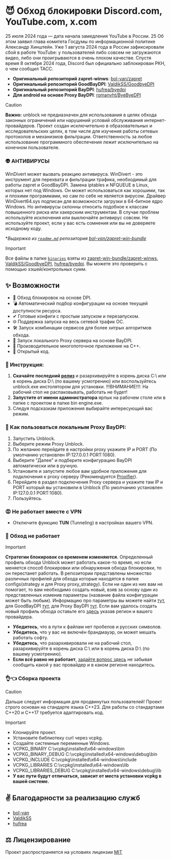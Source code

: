 # 😈 Обход блокировки Discord.com, YouTube.com, x.com

25 июля 2024 года — дата начала замедления YouTube в России. 25 Об этом заявил глава комитета Госдумы по информационной политике Александр Хинштейн. Уже 1 августа 2024 года в России зафиксировали сбой в работе YouTube: у пользователей либо совсем не загружаются видео, либо они проигрываются в очень плохом качестве. Спустя время 8 октября 2024 года, Discord был официально заблокирован РКН, о чем сообщил ТАСС.

- **Оригинальный репозиторий zapret-winws**: [bol-van/zapret](https://github.com/bol-van/zapret/tree/master)
- **Оригинальный репозиторий GoodBayDPI**: [ValdikSS/GoodbyeDPI](https://github.com/ValdikSS/GoodbyeDPI)
- **Оригинальный репозиторий BayDPI**: [hufrea/byedpi](https://github.com/hufrea/byedpi)
- **Для android на основе Proxy BayDPI**: [romanvht/ByeByeDPI](https://github.com/romanvht/ByeByeDPI)

> [!CAUTION]
> **Важно:** unblock не предназначен для использования в целях обхода законных ограничений или нарушений условий обслуживания интернет-провайдеров. Проект создан исключительно в образовательных и исследовательских целях, в том числе для изучения работы сетевых протоколов и механизмов фильтрации. Ответственность за любое использование программного обеспечения лежит исключительно на конечном пользователе.
>
> ### 👽 АНТИВИРУСЫ
> WinDivert может вызвать реакцию антивируса.
> WinDivert - это инструмент для перехвата и фильтрации трафика, необходимый для работы zapret и GoodBayDPI.
> Замена iptables и NFQUEUE в Linux, которых нет под Windows.
> Он может использоваться как хорошими, так и плохими программами, но сам по себе не является вирусом.
> Драйвер WinDivert64.sys подписан для возможности загрузки в 64-битное ядро Windows.
> Но антивирусы склонны относить подобное к классам повышенного риска или хакерским инструментам.
> В случае проблем используйте исключения или выключайте антивирус совсем.
> Не используйте проект, если у вас есть сомнения или вы не доверяете исходному коду.
>
> **Выдержка из [`readme.md`](https://github.com/bol-van/zapret-win-bundle/blob/master/readme.md#%D0%B0%D0%BD%D1%82%D0%B8%D0%B2%D0%B8%D1%80%D1%83%D1%81%D1%8B) репозитория [bol-van/zapret-win-bundle](https://github.com/bol-van/zapret-win-bundle)*

> [!IMPORTANT]
> Все файлы в папке [`binaries`](./binaries) взяты из [zapret-win-bundle/zapret-winws](https://github.com/bol-van/zapret-win-bundle/tree/master/zapret-winws), [ValdikSS/GoodbyeDPI](https://github.com/ValdikSS/GoodbyeDPI/pull/665), [hufrea/byedpi](https://github.com/hufrea/byedpi). Вы можете это проверить с помощью хэшей/контрольных сумм.

## ✨ Возможности

- 🚀 Обход блокировок на основе DPI.
- 💣 Автоматический подбор конфигурации на основе текущей доступности ресурса.
- ✔ Готовые конфиги с простым запуском и перезапуском.
- 🌐 Поддержка запуска на весь сетевой трафик ОС.
- 🛠 Запуск комбинации сервисов для более хитрых алгоритмов обхода.
- 📡 Запуск локального Proxy сервера на основе BayDPI.
- 👀 Производительное многопоточное приложение на С++.
- 📂 Открытый код.

### 📜 Инструкция:

1. **Скачайте последний [релиз](https://github.com/MagilaWEB/unblock-youtube-discord/releases)** и разархивируйте в корень диска C:\ или в корень диска D:\ (по вашему усмотрению) или воспользуйтесь unblock.exe инстолятором для установки. !!!ВНИМАНИЕ!!!: На рабочий стол не распаковывать, работать не будет!
2. **Запустите от имени администратора** ярлык на рабочем столе или в папке с проектом в папке bin engine.exe.
3. Следуя подсказкам приложения выбирайте интересующий вас режим.

### 📡 Как пользоваться локальным Proxy BayDPI:

1. Запустить Unblock.
2. Выберите режим Proxy Unblock.
3. По желанию перейдите в настройки proxy укажите IP и PORT (По умолчанию установлен IP:127.0.0.1 PORT:1080).
4. Выберите "Далее" и подберите конфигурацию BayDPI автоматически или в ручную.
5. Установите и запустите любое вам удобное приложения для подключения к proxy серверу (Рекомендуется [Proxifier](https://proxifier.com/download/)).
6. Перейдите в раздел подключения Proxy сервера и укажите там IP и PORT который вы установили в Unblock (По умолчанию установлен IP:127.0.0.1 PORT:1080).
7. Пользуйтесь.

### 😡 Не работает вместе с VPN

- Отключите функцию **TUN** (Tunneling) в настройках вашего VPN.

### 🤬 Обход не работает

> [!IMPORTANT]
> **Стратегии блокировок со временем изменяются.**
> Определенный профиль обхода Unblock может работать какое-то время, но если меняется способ блокировки или обнаружения обхода блокировки, то он перестанет работать.
> В репозитории представлены множество различных профилей для обхода которые находятся в папке configs\(strategy и для Proxy proxy_strategy). Если ни один из них вам не помогает, то вам необходимо создать новый, взяв за основу один из представленных изменив параметры (название файла конфигурации может быть любым).
> Информацию про параметры вы можете найти [тут](https://github.com/bol-van/zapret/blob/master/docs/readme.md#nfqws), для GoodBayDPI [тут](https://github.com/ValdikSS/GoodbyeDPI), для Proxy BayDPI [тут](https://github.com/hufrea/byedpi).
> Если вам удалось создать новый профиль обхода оставьте его [здесь](https://github.com/MagilaWEB/unblock-youtube-discord/discussions/categories/%D0%BA%D0%BE%D0%BD%D1%84%D0%B8%D0%B3%D1%83%D1%80%D0%B0%D1%86%D0%B8%D0%B8) указав регион и вашего провайдера.

- **Убедитесь**, что в пути к файлам нет пробелов и русских символов.
- **Убедитесь**, что у вас не включён брандмауэр, он может мешать работать софту.
- **Убедитесь**, что разархивировали не на рабочий стол, разархивируйте в корень диска C:\ или в корень диска D:\ (по вашему усмотрению).
- **Если всё равно не работает**, [задайте вопрос здесь](https://github.com/MagilaWEB/unblock-youtube-discord/discussions/categories/%D1%80%D0%B5%D1%88%D0%B0%D0%B5%D0%BC-%D0%BF%D1%80%D0%BE%D0%B1%D0%BB%D0%B5%D0%BC%D1%8B) не забывая сообщить какой у вас провайдер и в каком регионе находитесь.

### 👌👈 Сборка проекта

> [!CAUTION]
> Дальше следует информация для продвинутых пользователей!
> Проект строго основан на стандарте языка С++23.
> Для работы со стандартами С++20 и С++17 требуется адаптировать код.

> [!IMPORTANT]
> - Клонируйте проект.
> - Установите библиотеку curl через vcpkg.
> - Создайте системные переменные Windows.
> - VCPKG_BINARY С:\vcpkg\installed\x64-windows\bin
> - VCPKG_BINARY_DEBUG С:\vcpkg\installed\x64-windows\debug\bin
> - VCPKG_INCLUDE С:\vcpkg\installed\x64-windows\include
> - VCPKG_LIBRARIES С:\vcpkg\installed\x64-windows\lib
> - VCPKG_LIBRARIES_DEBUG C:\vcpkg\installed\x64-windows\debug\lib
> - **У вас пути будут отличаться, зависит от места установки vcpkg в вашей системе.**

## ✌ Благодарности за реализацию служб

- [bol-van](https://github.com/bol-van)
- [ValdikSS](https://github.com/ValdikSS)
- [hufrea](https://github.com/hufrea)

## ⚖️ Лицензирование

Проект распространяется на условиях лицензии [MIT](https://github.com/MagilaWEB/unblock-youtube-discord/LICENSE.txt)
